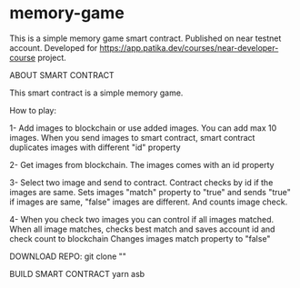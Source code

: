 # memory-game
This is a simple memory game smart contract. Published on near testnet account. Developed for https://app.patika.dev/courses/near-developer-course project.

ABOUT SMART CONTRACT 

This smart contract is a simple memory game.

How to play:

  1- Add images to blockchain or use added images. You can add max 10 images. 
    When you send images to smart contract, smart contract duplicates images with different "id" property

  2- Get images from blockchain. The images comes with an id property

  3- Select two image and send to contract. Contract checks by id if the images are same. Sets images "match" property to "true" and sends "true" if images are same,      "false" images are different. And counts image check.

  4- When you check two images you can control if all images matched. When all image matches, checks best match and saves account id and check count to blockchain
  Changes images match property to "false"

DOWNLOAD REPO:
git clone ""
  
  BUILD SMART CONTRACT 
  yarn asb
